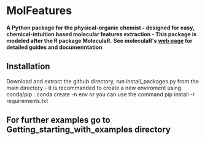 
# MolFeatures

**A Python package for the physical-organic chemist - designed for easy, chemical-intuition based molecular features extraction - This package is modeled after the R package MoleculaR.**
**See moleculaR's [web page](https://barkais.github.io/) for detailed guides and  documenntation**

## Installation
Download and extract the github directory, run install_packages.py from the main directory - it is recommanded to create a new enviroment using conda/pip : conda create -n env 
or you can use the command pip install -r requirements.txt 

## For further examples go to Getting_starting_with_examples directory 

